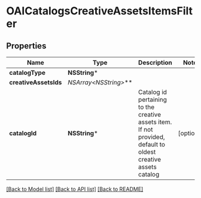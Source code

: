 # OAICatalogsCreativeAssetsItemsFilter

## Properties
Name | Type | Description | Notes
------------ | ------------- | ------------- | -------------
**catalogType** | **NSString*** |  | 
**creativeAssetsIds** | **NSArray&lt;NSString*&gt;*** |  | 
**catalogId** | **NSString*** | Catalog id pertaining to the creative assets item. If not provided, default to oldest creative assets catalog | [optional] 

[[Back to Model list]](../README.md#documentation-for-models) [[Back to API list]](../README.md#documentation-for-api-endpoints) [[Back to README]](../README.md)


